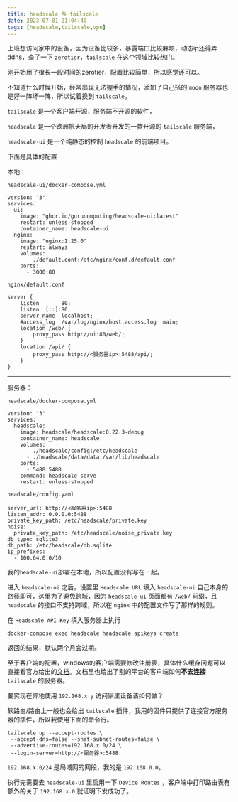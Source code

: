 ```yaml
---
title: headscale 与 tailscale 
date: 2023-07-01 21:04:40
tags: [headscale,tailscale,vpn]
---
```


上班想访问家中的设备，因为设备比较多，暴露端口比较麻烦，动态ip还得弄ddns，查了一下 `zerotier`，`tailscale` 在这个领域比较热门。

刚开始用了很长一段时间的zerotier，配置比较简单，所以感觉还可以。

不知道什么时候开始，经常出现无法握手的情况，添加了自己搭的 `moon` 服务器也是好一阵坏一阵，所以试着换到 `tailscale`。

`tailscale` 是一个客户端开源，服务端不开源的软件，

`headscale` 是一个欧洲航天局的开发者开发的一款开源的 `tailscale` 服务端，

`headscale-ui` 是一个纯静态的控制 `headscale` 的前端项目。

下面是具体的配置

本地：

`headscale-ui/docker-compose.yml`
```
version: '3'
services:
  ui:
    image: "ghcr.io/gurucomputing/headscale-ui:latest"
    restart: unless-stopped
    container_name: headscale-ui
  nginx:
    image: "nginx:1.25.0"
    restart: always
    volumes:
      - ./default.conf:/etc/nginx/conf.d/default.conf
    ports:
      - 3000:80
```

`nginx/default.conf` 
```
server {
    listen       80;
    listen  [::]:80;
    server_name  localhost;
    #access_log  /var/log/nginx/host.access.log  main;
    location /web/ {
        proxy_pass http://ui:80/web/;
    }
    location /api/ {
        proxy_pass http://<服务器ip>:5488/api/;
    }
}
```

---
服务器：

`headscale/docker-compose.yml`
```
version: '3'
services:
  headscale:
    image: headscale/headscale:0.22.3-debug
    container_name: headscale
    volumes:
      - ./headscale/config:/etc/headscale
      - ./headscale/data/data:/var/lib/headscale
    ports:
      - 5488:5488
    command: headscale serve
    restart: unless-stopped
```

`headscale/config.yaml`
```
server_url: http://<服务器ip>:5488
listen_addr: 0.0.0.0:5488
private_key_path: /etc/headscale/private.key
noise:
  private_key_path: /etc/headscale/noise_private.key
db_type: sqlite3
db_path: /etc/headscale/db.sqlite
ip_prefixes:
  - 100.64.0.0/10
```

我的`headscale-ui`部署在本地，所以配置没有写在一起。

进入 `headscale-ui` 之后，设置里 `Headscale URL` 填入 `headscale-ui` 自己本身的路径即可，这里为了避免跨域，因为 `headscale-ui` 页面都有 `/web/` 前缀，且 `headscale` 的接口不支持跨域，所以在 `nginx` 中的配置文件写了那样的规则。

在 `Headscale API Key` 填入服务器上执行 

```
docker-compose exec headscale headscale apikeys create
```
返回的结果，默认两个月会过期。

至于客户端的配置，windows的客户端需要修改注册表，具体什么缓存问题可以直接看官方给出的[文档](https://github.com/juanfont/headscale/blob/main/docs/windows-client.md)。文档里也给出了别的平台的客户端如何**不去连接** `tailscale` 的服务器。

要实现在异地使用 `192.168.x.y` 访问家里设备该如何做？

软路由/路由上一般也会给出 `tailscale` 插件，我用的固件只提供了连接官方服务器的插件，所以我使用下面的命令行。

```
tailscale up --accept-routes \
 --accept-dns=false --snat-subnet-routes=false \
 --advertise-routes=192.168.x.0/24 \
 --login-server=http://<服务器>:5488
```

`192.168.x.0/24` 是局域网的网段，我的是 `192.168.0.0`。

执行完需要去 `headscale-ui` 里启用一下 `Device Routes` ，客户端中打印路由表有额外的关于 `192.168.x.0` 就证明下发成功了。